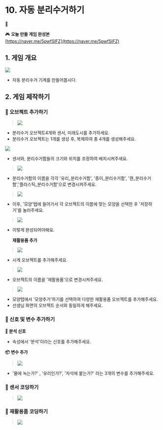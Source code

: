 # 10. 자동 분리수거하기

🚩 

🎮  **오늘 만들 게임 완성본**   
[https://naver.me/5pwfSlFZ](https://naver.me/5pwfSlFZ) 

## 1. 게임 개요
![](img/06_자동분리수거/6_1.png)

- 자동 분리수거 기계를 만들어봅시다. 

## 2. 게임 제작하기

### 🧩 오브젝트 추가하기
> ![](img/06_자동분리수거/6_16.png)
-  분리수거 오브젝트4개와 센서, 미래도시를 추가하세요.
-  분리수거 오브젝트는 1개를 생성 후, 복제하여 총 4개를 생성해주세요. 


![](img/06_자동분리수거/6_18.png)
- 센서와, 분리수거함들의 크기와 위치를 조정하여 배치시켜주세요. 

> ![](img/06_자동분리수거/6_17.png)
- 분리수거함의 이름을 각각 '유리_분리수거함', '종이_분리수거함', '캔_분리수거함','플라스틱_분리수거함'으로 변경시켜주세요. 

> ![](img/06_자동분리수거/6_19.png)

- 이후, '모양'탭에 들어가서 각 오브젝트의 이름에 맞는 모양을 선택한 후 '저장하기'를 눌러주세요. 
  
> ![](img/06_자동분리수거/6_20.png)
- 이렇게 완성되어야해요. 

  **재활용품 추가**

> ![](img/06_자동분리수거/6_21.png)
- 시계 오브젝트를 추가해주세요. 

> ![](img/06_자동분리수거/6_22.png)
- 오브젝트의 이름을 '재활용품'으로 변경시켜주세요.
  
> ![](img/06_자동분리수거/6_23.png)

- 모양탭에서 '모양추가'하기를 선택하여 다양한 재활용품 오브젝트를 추가해주세요. 
- 선생님 화면의 오브젝트 순서와 동일하게 해주세요. 





### 🧩 신호 및 변수 추가하기 

**🛜 분석 신호**
- 속성에서 '분석'이라는 신호를 추가해주세요.

**📦 변수 추가**
> ![](img/06_자동분리수거/6_14.png)
- '물에 녹는가?' , '유리인가?', '자석에 붙는가?' 라는 3개의 변수를 추가해주세요. 


### 🧩 센서 코딩하기 
> ![](img/06_자동분리수거/6_24.png)



### 🧩 재활용품 코딩하기 

> ![](img/06_자동분리수거/6_25.png)




